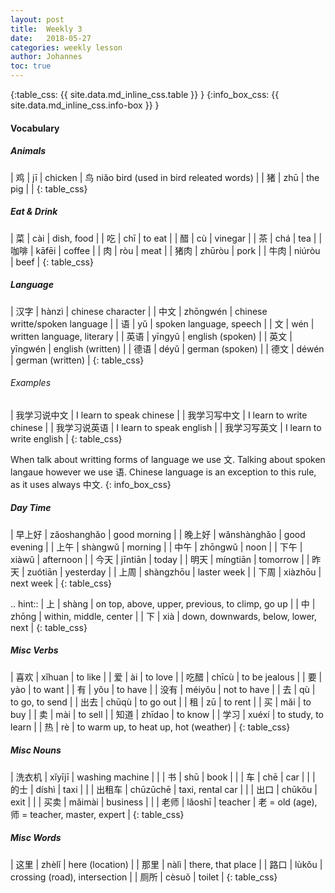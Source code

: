 ```yaml
---
layout: post
title:  Weekly 3
date:   2018-05-27
categories: weekly lesson
author: Johannes
toc: true
---
```


{:table_css: {{ site.data.md_inline_css.table }} }
{:info_box_css: {{ site.data.md_inline_css.info-box }} }

#### Vocabulary
##### Animals

| 鸡 | jī  | chicken | 鸟 niǎo bird (used in bird releated words) |
| 猪 | zhū | the pig |                                            |
{: table_css}

##### Eat & Drink

| 菜   | cài    | dish, food |
| 吃   | chī    | to eat     |
| 醋   | cù     | vinegar    |
| 茶   | chá    | tea        |
| 咖啡 | kāfēi  | coffee     |
| 肉   | ròu    | meat       |
| 猪肉 | zhūròu | pork       |
| 牛肉 | niúròu | beef       |
{: table_css}

##### Language

| 汉字 | hànzì    | chinese character              |
| 中文 | zhōngwén | chinese writte/spoken language |
| 语   | yǔ       | spoken language, speech        |
| 文   | wén      | written language, literary     |
| 英语 | yīngyǔ   | english (spoken)               |
| 英文 | yīngwén  | english (written)              |
| 德语 | déyǔ     | german (spoken)                |
| 德文 | déwén    | german (written)               |
{: table_css}

###### Examples

| 我学习说中文 | I learn to speak chinese |
| 我学习写中文 | I learn to write chinese |
| 我学习说英语 | I learn to speak english |
| 我学习写英文 | I learn to write english |
{: table_css}

When talk about writting forms of language we use 文. Talking about
spoken langaue however we use 语.
Chinese language is an exception to this rule, as it uses always 中文.
{: info_box_css}

##### Day Time

| 早上好 | zǎoshanghǎo | good morning |
| 晚上好 | wǎnshànghǎo | good evening |
| 上午   | shàngwǔ     | morning      |
| 中午   | zhōngwǔ     | noon         |
| 下午   | xiàwǔ       | afternoon    |
| 今天   | jīntiān     | today        |
| 明天   | míngtiān    | tomorrow     |
| 昨天   | zuótiān     | yesterday    |
| 上周   | shàngzhōu   | laster week  |
| 下周   | xiàzhōu     | next week    |
{: table_css}

.. hint::
| 上 | shàng | on top, above, upper, previous, to climp, go up |
| 中 | zhōng | within, middle, center                          |
| 下 | xià   | down, downwards, below, lower, next             |
{: table_css}

##### Misc Verbs

| 喜欢 | xǐhuan | to like                               |
| 爱   | ài     | to love                               |
| 吃醋 | chīcù  | to be jealous                         |
| 要   | yào    | to want                               |
| 有   | yǒu    | to have                               |
| 没有 | méiyǒu | not to have                           |
| 去   | qù     | to go, to send                        |
| 出去 | chūqù  | to go out                             |
| 租   | zū     | to rent                               |
| 买   | mǎi    | to buy                                |
| 卖   | mài    | to sell                               |
| 知道 | zhīdao | to know                               |
| 学习 | xuéxí  | to study, to learn                    |
| 热   | rè     | to warm up, to heat up, hot (weather) |
{: table_css}

##### Misc Nouns

| 洗衣机 | xǐyījī   | washing machine  |                                              |
| 书     | shū      | book             |                                              |
| 车     | chē      | car              |                                              |
| 的士   | díshì    | taxi             |                                              |
| 出租车 | chūzūchē | taxi, rental car |                                              |
| 出口   | chūkǒu   | exit             |                                              |
| 买卖   | mǎimài   | business         |                                              |
| 老师   | lǎoshī   | teacher          | 老 = old (age), 师 = teacher, master, expert |
{: table_css}

##### Misc Words

| 这里 | zhèlǐ | here (location)               |
| 那里 | nàlì  | there, that place             |
| 路口 | lùkǒu | crossing (road), intersection |
| 厕所 | cèsuǒ | toilet                        |
{: table_css}

